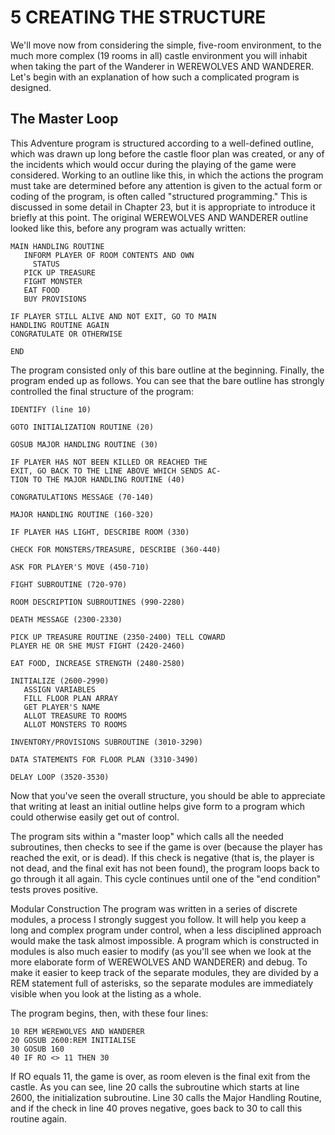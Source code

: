 5 CREATING THE STRUCTURE
=======

We'll move now from considering the simple, five-room environment, to the much more complex (19 rooms in all) castle environment you will inhabit when taking the part of the Wanderer in WEREWOLVES AND WANDERER. Let's begin with an explanation of how such a complicated program is designed.

The Master Loop
-------

This Adventure program is structured according to a well-defined outline, which was drawn up long before the castle floor plan was created, or any of the incidents which would occur during the playing of the game were considered. Working to an outline like this, in which the actions the program must take are determined before any attention is given to the actual form or coding of the program, is often called "structured programming." This is discussed in some detail in Chapter 23, but it is appropriate to introduce it briefly at this point. The original WEREWOLVES AND WANDERER outline looked like this, before any program was actually written:

```
MAIN HANDLING ROUTINE
   INFORM PLAYER OF ROOM CONTENTS AND OWN
     STATUS
   PICK UP TREASURE
   FIGHT MONSTER
   EAT FOOD
   BUY PROVISIONS

IF PLAYER STILL ALIVE AND NOT EXIT, GO TO MAIN
HANDLING ROUTINE AGAIN
CONGRATULATE OR OTHERWISE

END
```
The program consisted only of this bare outline at the beginning. Finally, the program ended up as follows. You can see that the bare outline has strongly controlled the final structure of the program:
```
IDENTIFY (line 10)

GOTO INITIALIZATION ROUTINE (20)

GOSUB MAJOR HANDLING ROUTINE (30)

IF PLAYER HAS NOT BEEN KILLED OR REACHED THE
EXIT, GO BACK TO THE LINE ABOVE WHICH SENDS AC-
TION TO THE MAJOR HANDLING ROUTINE (40)

CONGRATULATIONS MESSAGE (70-140)

MAJOR HANDLING ROUTINE (160-320)

IF PLAYER HAS LIGHT, DESCRIBE ROOM (330)

CHECK FOR MONSTERS/TREASURE, DESCRIBE (360-440)

ASK FOR PLAYER'S MOVE (450-710)

FIGHT SUBROUTINE (720-970)

ROOM DESCRIPTION SUBROUTINES (990-2280)

DEATH MESSAGE (2300-2330)

PICK UP TREASURE ROUTINE (2350-2400) TELL COWARD
PLAYER HE OR SHE MUST FIGHT (2420-2460)

EAT FOOD, INCREASE STRENGTH (2480-2580)

INITIALIZE (2600-2990)
   ASSIGN VARIABLES
   FILL FLOOR PLAN ARRAY
   GET PLAYER'S NAME
   ALLOT TREASURE TO ROOMS
   ALLOT MONSTERS TO ROOMS

INVENTORY/PROVISIONS SUBROUTINE (3010-3290)

DATA STATEMENTS FOR FLOOR PLAN (3310-3490)

DELAY LOOP (3520-3530)
```

Now that you've seen the overall structure, you should be able to appreciate that writing at least an initial outline helps give form to a program which could otherwise easily get out of control.

The program sits within a "master loop" which calls all the needed subroutines, then checks to see if the game is over (because the player has reached the exit, or is dead). If this check is negative (that is, the player is not dead, and the final exit has not been found), the program loops back to go through it all again. This cycle continues until one of the "end condition" tests proves positive.

Modular Construction
The program was written in a series of discrete modules, a process I strongly suggest you follow. It will help you keep a long and complex program under control, when a less disciplined approach would make the task almost impossible. A program which is constructed in modules is also much easier to modify (as you'll see when we look at the more elaborate form of WEREWOLVES AND WANDERER) and debug. To make it easier to keep track of the separate modules, they are divided by a REM statement full of asterisks, so the separate modules are immediately visible when you look at the listing as a whole.

The program begins, then, with these four lines:

```
10 REM WEREWOLVES AND WANDERER
20 GOSUB 2600:REM INITIALISE
30 GOSUB 160
40 IF RO <> 11 THEN 30
```

If RO equals 11, the game is over, as room eleven is the final exit from the castle. As you can see, line 20 calls the subroutine which starts at line 2600, the initialization subroutine. Line 30 calls the Major Handling Routine, and if the check in line 40 proves negative, goes back to 30 to call this routine again.

